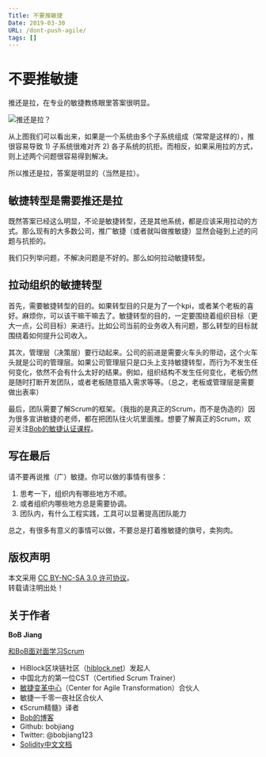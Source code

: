 ```yaml
---
Title: 不要推敏捷
Date: 2019-03-30
URL: /dont-push-agile/ 
tags: []
---
```


# 不要推敏捷

推还是拉，在专业的敏捷教练眼里答案很明显。

![推还是拉？](/images/pull_push_system.png)

从上图我们可以看出来，如果是一个系统由多个子系统组成（常常是这样的），推很容易导致 1) 子系统很难对齐 2) 各子系统的抗拒。而相反，如果采用拉的方式，则上述两个问题很容易得到解决。

所以推还是拉，答案是明显的（当然是拉）。

## 敏捷转型是需要推还是拉

既然答案已经这么明显，不论是敏捷转型，还是其他系统，都是应该采用拉动的方式。那么现有的大多数公司，推广敏捷（或者就叫做推敏捷）显然会碰到上述的问题与抗拒的。

我们只列举问题，不解决问题是不好的。那么如何拉动敏捷转型。

## 拉动组织的敏捷转型

首先，需要敏捷转型的目的。如果转型目的只是为了一个kpi，或者某个老板的喜好。麻烦你，可以该干嘛干嘛去了。敏捷转型的目的，一定要围绕着组织目标（更大一点，公司目标）来进行。比如公司当前的业务收入有问题，那么转型的目标就围绕着如何提升公司收入。

其次，管理层（决策层）要行动起来。公司的前进是需要火车头的带动，这个火车头就是公司的管理层。如果公司管理层只是口头上支持敏捷转型，而行为不发生任何变化，依然不会有什么太好的结果。例如，组织结构不发生任何变化，老板仍然是随时打断开发团队，或者老板随意插入需求等等。（总之，老板或管理层是需要做出表率）

最后，团队需要了解Scrum的框架。（我指的是真正的Scrum，而不是伪造的）因为很多宣讲敏捷的老师，都在把团队往火坑里面推。想要了解真正的Scrum，欢迎关注[Bob的敏捷认证课程](https://appmopev1px9533.h5.xiaoeknow.com/homepage)。

## 写在最后

请不要再说推（广）敏捷。你可以做的事情有很多：

1. 思考一下，组织内有哪些地方不顺。
2. 或者组织内哪些地方总是需要协调。
3. 团队内，有什么工程实践，工具可以显著提高团队能力

总之，有很多有意义的事情可以做，不要总是打着推敏捷的旗号，卖狗肉。

## 版权声明

本文采用 [CC BY-NC-SA 3.0 许可协议](https://creativecommons.org/licenses/by-nc-sa/3.0/deed.zh)。  
转载请注明出处！

## 关于作者

**BoB Jiang**

[和BoB面对面学习Scrum](https://appmopev1px9533.h5.xiaoeknow.com/homepage) 

- HiBlock区块链社区（[hiblock.net](https://hiblock.net)）发起人  
- 中国北方的第一位CST（Certified Scrum Trainer）  
- [敏捷变革中心](https://www.c4at.cn/)（Center for Agile Transformation）合伙人  
- 敏捷一千零一夜社区合伙人  
- 《Scrum精髓》译者
- [Bob的博客](http://www.bobjiang.com)
- Github: bobjiang
- Twitter: @bobjiang123
- [Solidity中文文档](https://solidity-cn.readthedocs.io/zh/develop/)